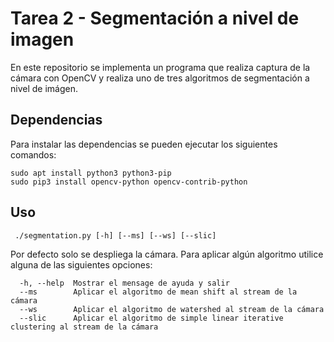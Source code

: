 # Tarea 2 - Segmentación a nivel de imagen

En este repositorio se implementa un programa que realiza captura de la cámara con OpenCV y realiza uno de tres algoritmos de segmentación a nivel de imágen.


## Dependencias

Para instalar las dependencias se pueden ejecutar los siguientes comandos:

    sudo apt install python3 python3-pip
    sudo pip3 install opencv-python opencv-contrib-python

## Uso

     ./segmentation.py [-h] [--ms] [--ws] [--slic]

Por defecto solo se despliega la cámara. Para aplicar algún algoritmo utilice alguna de las siguientes opciones:

      -h, --help  Mostrar el mensage de ayuda y salir
      --ms        Aplicar el algoritmo de mean shift al stream de la cámara
      --ws        Aplicar el algoritmo de watershed al stream de la cámara
      --slic      Aplicar el algoritmo de simple linear iterative clustering al stream de la cámara
